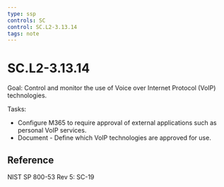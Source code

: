 ```yaml
---
type: ssp
controls: SC
control: SC.L2-3.13.14
tags: note
---
```


# SC.L2-3.13.14

Goal: Control and monitor the use of Voice over Internet Protocol (VoIP) technologies.

Tasks:

- Configure M365 to require approval of external applications such as personal VoIP services.
- Document - Define which VoIP technologies are approved for use.

## Reference

NIST SP 800-53 Rev 5: SC-19